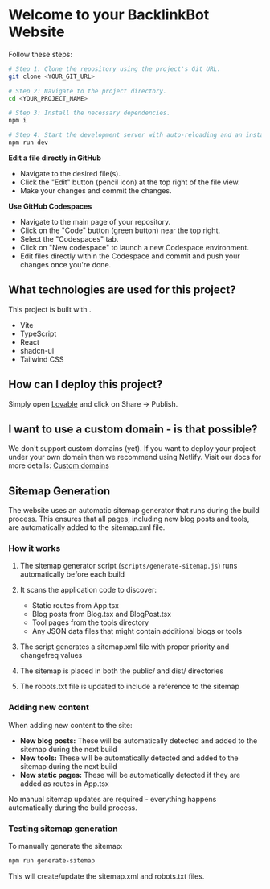 # Welcome to your BacklinkBot Website 

Follow these steps:

```sh
# Step 1: Clone the repository using the project's Git URL.
git clone <YOUR_GIT_URL>

# Step 2: Navigate to the project directory.
cd <YOUR_PROJECT_NAME>

# Step 3: Install the necessary dependencies.
npm i

# Step 4: Start the development server with auto-reloading and an instant preview.
npm run dev
```

**Edit a file directly in GitHub**

- Navigate to the desired file(s).
- Click the "Edit" button (pencil icon) at the top right of the file view.
- Make your changes and commit the changes.

**Use GitHub Codespaces**

- Navigate to the main page of your repository.
- Click on the "Code" button (green button) near the top right.
- Select the "Codespaces" tab.
- Click on "New codespace" to launch a new Codespace environment.
- Edit files directly within the Codespace and commit and push your changes once you're done.

## What technologies are used for this project?

This project is built with .

- Vite
- TypeScript
- React
- shadcn-ui
- Tailwind CSS

## How can I deploy this project?

Simply open [Lovable](https://lovable.dev/projects/28fab30c-ad52-47dc-a2cd-b58ce532d2bf) and click on Share -> Publish.

## I want to use a custom domain - is that possible?

We don't support custom domains (yet). If you want to deploy your project under your own domain then we recommend using Netlify. Visit our docs for more details: [Custom domains](https://docs.lovable.dev/tips-tricks/custom-domain/)

## Sitemap Generation

The website uses an automatic sitemap generator that runs during the build process. This ensures that all pages, including new blog posts and tools, are automatically added to the sitemap.xml file.

### How it works

1. The sitemap generator script (`scripts/generate-sitemap.js`) runs automatically before each build
2. It scans the application code to discover:
   - Static routes from App.tsx
   - Blog posts from Blog.tsx and BlogPost.tsx
   - Tool pages from the tools directory
   - Any JSON data files that might contain additional blogs or tools

3. The script generates a sitemap.xml file with proper priority and changefreq values
4. The sitemap is placed in both the public/ and dist/ directories
5. The robots.txt file is updated to include a reference to the sitemap

### Adding new content

When adding new content to the site:

- **New blog posts:** These will be automatically detected and added to the sitemap during the next build
- **New tools:** These will be automatically detected and added to the sitemap during the next build
- **New static pages:** These will be automatically detected if they are added as routes in App.tsx

No manual sitemap updates are required - everything happens automatically during the build process.

### Testing sitemap generation

To manually generate the sitemap:

```bash
npm run generate-sitemap
```

This will create/update the sitemap.xml and robots.txt files.
